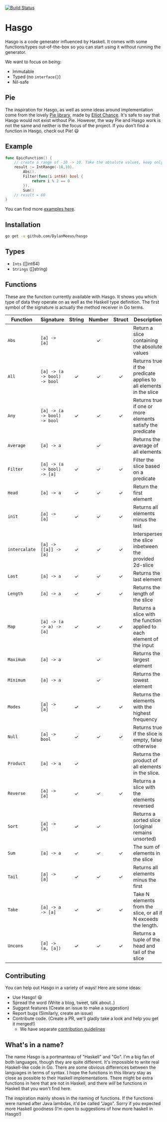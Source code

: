 [![Build Status](https://travis-ci.com/DylanMeeus/hasgo.svg?branch=master)](https://travis-ci.com/DylanMeeus/hasgo)

# Hasgo

Hasgo is a code generator influenced by Haskell. 
It comes with some functions/types out-of-the-box so you can start using it without running the generator. 

We want to focus on being:
* Immutable 
* Typed (no `interface{}`)
* Nil-safe

## Pie

The inspiration for Hasgo, as well as some ideas around implementation come from the lovely [Pie
library](https://github.com/elliotchance/pie), made by [Elliot Chance](https://github.com/elliotchance). 
It's safe to say that Hasgo would not exist without Pie. However, the way Pie and Hasgo work is not
the same and neither is the focus of the project. If you don't find a function in Hasgo, check out
Pie! :smiley:

## Example

```go
func EpicFunction() {
	// create a range of -10 -> 10. Take the absolute values, keep only even numbers, and sum them.
	result := IntRange(-10,10).
		Abs().
		Filter(func(i int64) bool {
			return i % 2 == 0
		}).
		Sum()
	// result = 60 
}
```

You can find more [examples here](https://github.com/DylanMeeus/hasgo/tree/master/examples). 

## Installation

```bash
go get -u github.com/DylanMeeus/hasgo
```

## Types 
* `Ints` ([]int64)
* `Strings` ([]string)

## Functions

These are the function currently available with Hasgo.
It shows you which type of data they operate on as well as the Haskell type definition. 
The first symbol of the signature is actually the method receiver in Go terms. 

| Function     | Signature                   | String | Number | Struct | Description |
|------------  | --------------------------  | :----: | :----: | :----: | ----------- |
| `Abs`        | `[a] -> [a]`                |        |   ✓    |        | Return a slice containing the absolute values|
| `All`        | `[a] -> (a -> bool) -> bool`|   ✓    |   ✓    |    ✓   | Returns true if the predicate applies to all elements in the slice|
| `Any`        | `[a] -> (a -> bool) -> bool`|   ✓    |   ✓    |    ✓   | Returns true if one or more elements satisfy the predicate|
| `Average`    | `[a] -> a`                  |         |  ✓     |        | Returns the average of all elements|
| `Filter`     | `[a] -> (a -> bool) -> [a]` |   ✓    |   ✓    |    ✓   | Filter the slice based on a predicate|
| `Head`       | `[a] -> a`                  |   ✓    |   ✓    |    ✓   | Return the first element|
| `init`       | `[a] -> [a]`                |   ✓    |   ✓    |    ✓   | Returns all elements minus the last|
| `intercalate`| `[a] -> [[a]] -> [a]`       |   ✓    |   ✓    |    ✓   | Intersperses the slice inbetween the provided 2d-slice |
| `Last`       | `[a] -> a`                  |   ✓    |   ✓    |    ✓   | Returns the last element|
| `Length`     | `[a] -> a`                  |   ✓    |   ✓    |    ✓   | Returns the length of the slice|
| `Map`        | `[a] -> (a -> a) -> [a]`    |   ✓    |   ✓    |    ✓   | Returns a slice with the function applied to each element of the input|
| `Maximum`    | `[a] -> a`                  |        |   ✓    |        | Returns the largest element|
| `Minimum`    | `[a] -> a`                  |        |   ✓    |        | Returns the lowest element|
| `Modes`      | `[a] -> [a]`                |   ✓    |   ✓    |    ✓   | Returns the elements with the highest frequency |
| `Null`       | `[a] -> bool`               |   ✓    |   ✓    |    ✓   | Returns true if the slice is empty, false otherwise|
| `Product`    | `[a] -> a`                  |   ✓    |        |        | Returns the product of all elements in the slice.|
| `Reverse`    | `[a] -> [a]`                |   ✓    |   ✓    |    ✓   | Returns a slice with the elements reversed|
| `Sort`       | `[a] -> [a]`                |   ✓    |   ✓    |        | Returns a sorted slice (original remains unsorted)|
| `Sum`        | `[a] -> a`                  |   ✓    |   ✓    |    ✓   | The sum of elements in the slice|
| `Tail`       | `[a] -> [a]`                |   ✓    |   ✓    |    ✓   | Returns all elements minus the first|
| `Take`       | `[a] -> a -> [a]`           |   ✓    |   ✓    |    ✓   | Take N elements from the slice, or all if N exceeds the length.|
| `Uncons`     | `[a] -> (a, [a])`           |   ✓    |   ✓    |    ✓   | Returns a tuple of the head and tail of the slice|


## Contributing

You can help out Hasgo in a variety of ways! 
Here are some ideas:

* Use Hasgo! :smiley:
* Spread the word (Write a blog, tweet, talk about..)
* Suggest features (Create an issue to make a suggestion)
* Report bugs (Similarly, create an issue)
* Contribute code. (Create a PR, we'll gladly take a look and help you get it merged!)
	* We have separate [contribution guidelines](CONTRIBUTING.md)
	
## What's in a name?
The name Hasgo is a portmanteau of "Haskell" and "Go". I'm a big fan of both languages, though they
are quite different. It's impossible to write real Haskell-like code in Go. There are some obvious
differences between the languages in terms of syntax. I hope the functions in this library stay as
close as possible to their Haskell implementations. There might be extra functions in here that are
not in Haskell, and there _will_ be functions in Haskell that you won't find here.

The inspiration mainly shows in the naming of functions. If the functions were named after Java
lambdas, it'd be called "Jago". Sorry if you expected more Haskell goodness (I'm open to suggestions
of how more haskell in Hasgo!)

